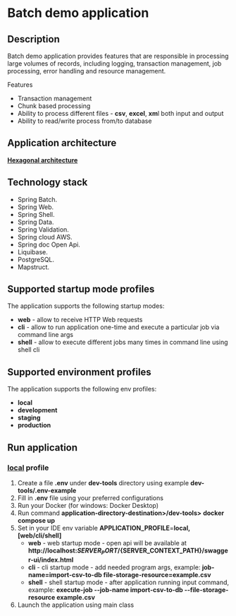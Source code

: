 # Batch demo application


## Description

Batch demo application provides features that are responsible in processing large volumes of records, including logging, 
transaction management, job processing, error handling and resource management. 

Features

* Transaction management
* Chunk based processing
* Ability to process different files - **csv**, **excel**, **xm**l both input and output
* Ability to read/write process from/to database 

## Application architecture

<ins>**Hexagonal architecture**</ins>

## Technology stack

* Spring Batch.
* Spring Web.
* Spring Shell.
* Spring Data.
* Spring Validation.
* Spring cloud AWS.
* Spring doc Open Api.
* Liquibase.
* PostgreSQL.
* Mapstruct.

## Supported startup mode profiles

The application supports the following startup modes:

* **web** - allow to receive HTTP Web requests
* **cli**  - allow to run application one-time and execute a particular job via command line args
* **shell** - allow to execute different jobs many times in command line using shell cli

## Supported environment profiles

The application supports the following env profiles:

* **local**
* **development**
* **staging**
* **production**

## Run application
### <ins>**local**</ins> profile
1. Create a file **.env** under **dev-tools** directory using example **dev-tools/.env-example**
2. Fill in  **.env** file using your preferred configurations
3. Run your Docker (for windows: Docker Desktop)
4. Run command **application-directory-destination>/dev-tools>** **docker compose up**
5. Set in your IDE env variable **APPLICATION_PROFILE**=**local,[web/cli/shell]**
   - **web** - web startup mode - open api will be available at **http://<i></i>localhost:${SERVER_PORT}/${SERVER_CONTEXT_PATH}/swagger-ui/index.html**
   - **cli** - cli startup mode - add needed program args, example: **job-name=import-csv-to-db file-storage-resource=example.csv**
   - **shell** - shell startup mode - after application running input command, example: **execute-job --job-name import-csv-to-db --file-storage-resource example.csv**
6. Launch the application using main class

